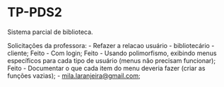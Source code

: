 # TP-PDS2
Sistema parcial de biblioteca.

Solicitações da professora:
    - Refazer a relacao usuário - bibliotecário - cliente; Feito
    - Com login; Feito
	- Usando polimorfismo, exibindo menus específicos para cada tipo de usuário (menus não precisam funcionar); Feito
    - Documentar o que cada item do menu deveria fazer (criar as funções vazias);
    - mila.laranjeira@gmail.com;